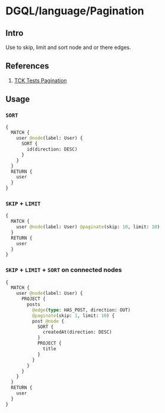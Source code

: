 # DGQL/language/Pagination

## Intro

Use to skip, limit and sort node and or there edges.

## References

1. [TCK Tests Pagination](https://github.com/danstarns/DGQL/tree/main/packages/language/tests/tck/tck-test-files/paging)

## Usage

### `SORT`

```graphql
{
  MATCH {
    user @node(label: User) {
      SORT {
        id(direction: DESC)
      }
    }
  }
  RETURN {
    user
  }
}
```

### `SKIP` + `LIMIT`

```graphql
{
  MATCH {
    user @node(label: User) @paginate(skip: 10, limit: 10)
  }
  RETURN {
    user
  }
}
```

### `SKIP` + `LIMIT` + `SORT` on connected nodes

```graphql
{
  MATCH {
    user @node(label: User) {
      PROJECT {
        posts
          @edge(type: HAS_POST, direction: OUT)
          @paginate(skip: 1, limit: 10) {
          post @node {
            SORT {
              createdAt(direction: DESC)
            }
            PROJECT {
              title
            }
          }
        }
      }
    }
  }
  RETURN {
    user
  }
}
```
